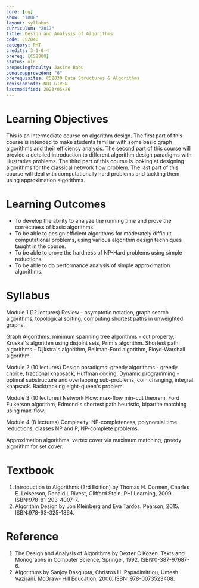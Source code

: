 ```yaml
---
core: [ug]
show: "TRUE"
layout: syllabus
curriculum: "2017"
title: Design and Analysis of Algorithms
code: CS2040
category: PMT
credits: 3-1-0-4
prereq: [CS2800]
status: old
proposingfaculty: Jasine Babu
senateapprovedon: "6"
prerequisites: CS2030 Data Structures & Algorithms
revisioninfo: NOT GIVEN
lastmodified: 2023/05/26
---
```


# Learning Objectives
This is an intermediate course on algorithm design.
The first part of this course is intended to make students familiar with
some basic graph algorithms and their efficiency analysis. The second
part of this course will provide a detailed introduction to
different algorithm design paradigms with illustrative problems. The
third part of this course is looking at designing algorithms for the
classical network flow problem. The last part of this course will deal
with computationally hard problems and tackling them using approximation
algorithms.

# Learning Outcomes

-   To develop the ability to analyze the running time and prove the
    correctness of basic algorithms.
-   To be able to design efficient algorithms for moderately difficult
    computational problems, using various algorithm design techniques
    taught in the course.
-   To be able to prove the hardness of NP-Hard problems using simple
    reductions.
-   To be able to do performance analysis of simple approximation
    algorithms.

# Syllabus

Module 1 (12 lectures)
Review - asymptotic notation, graph search algorithms, topological
sorting, computing shortest paths in unweighted graphs.

Graph Algorithms: minimum spanning tree algorithms - cut property,
Kruskal's algorithm using disjoint sets, Prim's algorithm. Shortest
path algorithms - Dijkstra's algorithm, Bellman-Ford algorithm,
Floyd-Warshall algorithm.

Module 2 (10 lectures)
Design paradigms: greedy algorithms - greedy choice, fractional
knapsack, Huffman coding. Dynamic programming - optimal substructure and
overlapping sub-problems, coin changing, integral knapsack. Backtracking
 eight-queen\'s problem.

Module 3 (10 lectures)
Network Flow: max-flow min-cut theorem, Ford Fulkerson algorithm,
Edmond\'s shortest path heuristic, bipartite matching using max-flow.

Module 4 (8 lectures)
Complexity: NP-completeness, polynomial time reductions, classes NP and
P, NP-complete problems.

Approximation algorithms: vertex cover via maximum matching, greedy
algorithm for set cover.

# Textbook

1.  Introduction to Algorithms (3rd Edition) by Thomas H. Cormen,
    Charles E. Leiserson, Ronald L Rivest, Clifford Stein. PHI
    Learning, 2009. ISBN:978-81-203-4007-7.
2.  Algorithm Design by Jon Kleinberg and Eva Tardos. Pearson, 2015.
    ISBN:978-93-325-1864.

# Reference

1.  The Design and Analysis of Algorithms by Dexter C Kozen. Texts and
    Monographs in Computer Science, Springer, 1992. ISBN:0-387-97687-6.
2.  Algorithms by Sanjoy Dasgupta, Christos H. Papadimitriou, Umesh
    Vazirani. McGraw- Hill Education, 2006. ISBN: 978-0073523408.


